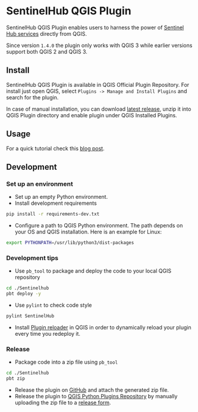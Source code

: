 # SentinelHub QGIS Plugin

SentinelHub QGIS Plugin enables users to harness the power of [Sentinel Hub services](https://www.sentinel-hub.com/) directly from QGIS.

Since version `1.4.0` the plugin only works with QGIS 3 while earlier versions support both QGIS 2 and QGIS 3.

## Install

SentinelHub QGIS Plugin is available in QGIS Official Plugin Repository. For install just open QGIS, select `Plugins -> Manage and Install Plugins` and search for the plugin.

In case of manual installation, you can download [latest release](https://github.com/sentinel-hub/sentinelhub-qgis-plugin/releases/latest), unzip it into QGIS Plugin directory and enable plugin under QGIS Installed Plugins.

## Usage

For a quick tutorial check this [blog post](https://medium.com/sentinel-hub/control-sentinel-hub-from-within-qgis-2a83eb7f13db).

## Development

### Set up an environment

- Set up an empty Python environment.
- Install development requirements
```bash
pip install -r requirements-dev.txt
```
- Configure a path to QGIS Python environment. The path depends on your OS and QGIS installation. Here is an example for Linux:
```bash
export PYTHONPATH=/usr/lib/python3/dist-packages
```

### Development tips

- Use `pb_tool` to package and deploy the code to your local QGIS repository
```bash
cd ./Sentinelhub
pbt deploy -y
```
- Use `pylint` to check code style
```bash
pylint SentinelHub
```
- Install [Plugin reloader](https://plugins.qgis.org/plugins/plugin_reloader/) in QGIS in order to dynamically reload your plugin every time you redeploy it.

### Release

- Package code into a zip file using `pb_tool`
```bash
cd ./Sentinelhub
pbt zip
```
- Release the plugin on [GitHub](https://github.com/sentinel-hub/sentinelhub-qgis-plugin/releases) and attach the generated zip file.
- Release the plugin to [QGIS Python Plugins Repository](https://plugins.qgis.org/plugins/SentinelHub/) by manually uploading the zip file to a [release form](https://plugins.qgis.org/plugins/SentinelHub/version/add/).
